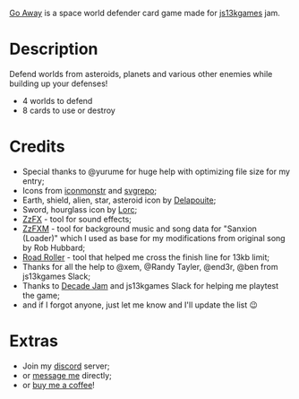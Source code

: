 [Go Away](https://martintale.itch.io/go-away) is a space world defender card game made for [js13kgames](https://js13kgames.com/entries/2021?ref=js13kgames-jam-2021) jam.

# Description

Defend worlds from asteroids, planets and various other enemies while building up your defenses!

- 4 worlds to defend
- 8 cards to use or destroy

# Credits

- Special thanks to @yurume for huge help with optimizing file size for my entry;
- Icons from [iconmonstr](https://iconmonstr.com/) and [svgrepo](https://www.svgrepo.com/);
- Earth, shield, alien, star, asteroid icon by [Delapouite](https://delapouite.com/);
- Sword, hourglass icon by [Lorc](https://lorcblog.blogspot.com/);
- [ZzFX](https://killedbyapixel.github.io/ZzFX/) - tool for sound effects;
- [ZzFXM](https://keithclark.github.io/ZzFXM/) - tool for background music and song data for "Sanxion (Loader)" which I used as base for my modifications from original song by Rob Hubbard;
- [Road Roller](https://lifthrasiir.github.io/roadroller/) - tool that helped me cross the finish line for 13kb limit;
- Thanks for all the help to @xem, @Randy Tayler, @end3r, @ben from js13kgames Slack;
- Thanks to [Decade Jam](https://discord.gg/Fq8wFgh) and js13kgames Slack for helping me playtest the game;
- and if I forgot anyone, just let me know and I'll update the list 😉

# Extras

- Join my [discord](https://discord.gg/HBqCfc9) server;
- or [message me](https://martintale.com/about-me?ref=js13kgames-jam-2021#message-me) directly;
- or [buy me a coffee](https://ko-fi.com/martintale?ref=js13kgames-jam-2021)!
